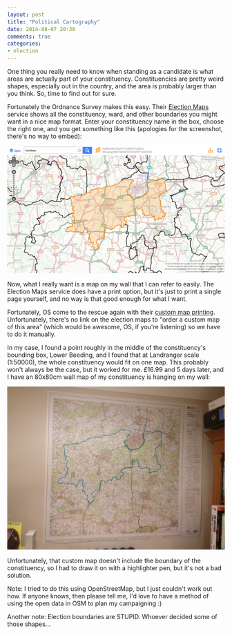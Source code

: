 ```yaml
---
layout: post
title: "Political Cartography"
date: 2014-08-07 20:30
comments: true
categories:
- election
---
```

One thing you really need to know when standing as a candidate is what areas are actually part of your constituency. Constituencies are pretty weird shapes, especially out in the country, and the area is probably larger than you think. So, time to find out for sure.

Fortunately the Ordnance Survey makes this easy. Their [Election Maps](http://www.ordnancesurvey.co.uk/election-maps/gb/) service shows all the constituency, ward, and other boundaries you might want in a nice map format. Enter your constituency name in the box, choose the right one, and you get something like this (apologies for the screenshot, there's no way to embed):

![Horsham constituency OS map](/images/horsham_constituency.png)

Now, what I really want is a map on my wall that I can refer to easily. The Election Maps service does have a print option, but it's just to print a single page yourself, and no way is that good enough for what I want.

Fortunately, OS come to the rescue again with their [custom map printing](https://www.ordnancesurvey.co.uk/shop/custom-made-maps.html). Unfortunately, there's no link on the election maps to "order a custom map of this area" (which would be awesome, OS, if you're listening) so we have to do it manually.

In my case, I found a point roughly in the middle of the constituency's bounding box, Lower Beeding, and I found that at Landranger scale (1:50000), the whole constituency would fit on one map. This probably won't always be the case, but it worked for me. £16.99 and 5 days later, and I have an 80x80cm wall map of my constituency is hanging on my wall:

![Horsham constituency wall map](/images/wall_map.jpg)

Unfortunately, that custom map doesn't include the boundary of the constituency, so I had to draw it on with a highlighter pen, but it's not a bad solution.

Note: I tried to do this using OpenStreetMap, but I just couldn't work out how. If anyone knows, then please tell me, I'd love to have a method of using the open data in OSM to plan my campaigning :)

Another note: Election boundaries are STUPID. Whoever decided some of those shapes... 